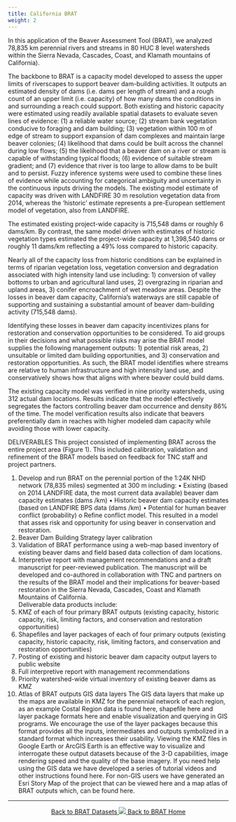 ```yaml
---
title: California BRAT
weight: 2
---
```

In this application of the Beaver Assessment Tool (BRAT), we analyzed 78,835 km perennial rivers and streams in 80 HUC 8 level watersheds within the Sierra Nevada, Cascades, Coast, and Klamath mountains of California). 

The backbone to BRAT is a capacity model developed to assess the upper limits of riverscapes to support beaver dam-building activities. It outputs an estimated density of dams (i.e. dams per length of stream) and a rough count of an upper limit (i.e. capacity) of how many dams the conditions in and surrounding a reach could support. Both existing and historic capacity were estimated using readily available spatial datasets to evaluate seven lines of evidence: (1) a reliable water source; (2) stream bank vegetation conducive to foraging and dam building; (3) vegetation within 100 m of edge of stream to support expansion of dam complexes and maintain large beaver colonies; (4) likelihood that dams could be built across the channel during low flows; (5) the likelihood that a beaver dam on a river or stream is capable of withstanding typical floods; (6) evidence of suitable stream gradient; and (7) evidence that river is too large to allow dams to be built and to persist. Fuzzy inference systems were used to combine these lines of evidence while accounting for categorical ambiguity and uncertainty in the continuous inputs driving the models. The existing model estimate of capacity was driven with LANDFIRE 30 m resolution vegetation data from 2014, whereas the ‘historic’ estimate represents a pre-European settlement model of vegetation, also from LANDFIRE. 

The estimated existing project-wide capacity is 715,548 dams or roughly 6 dams/km. By contrast, the same model driven with estimates of historic vegetation types estimated the project-wide capacity at 1,398,540 dams or roughly 11 dams/km reflecting a 49% loss compared to historic capacity.

Nearly all of the capacity loss from historic conditions can be explained in terms of riparian vegetation loss, vegetation conversion and degradation associated with high intensity land use including: 1) conversion of valley bottoms to urban and agricultural land uses, 2) overgrazing in riparian and upland areas, 3) conifer encroachment of wet meadow areas. Despite the losses in beaver dam capacity, California’s waterways are still capable of supporting and sustaining a substantial amount of beaver dam-building activity (715,548 dams).

Identifying these losses in beaver dam capacity incentivizes plans for restoration and conservation opportunities to be considered. To aid groups in their decisions and what possible risks may arise the BRAT model supplies the following management outputs: 1) potential risk areas, 2) unsuitable or limited dam building opportunities, and 3) conservation and restoration opportunities. As such, the BRAT model identifies where streams are relative to human infrastructure and high intensity land use, and conservatively shows how that aligns with where beaver could build dams.

The existing capacity model was verified in nine priority watersheds, using 312 actual dam locations. Results indicate that the model effectively segregates the factors controlling beaver dam occurrence and density 86% of the time. The model verification results also indicate that beavers preferentially dam in reaches with higher modeled dam capacity while avoiding those with lower capacity.

DELIVERABLES
This project consisted of implementing BRAT across the entire project area (Figure 1). This included calibration, validation and refinement of the BRAT models based on feedback for TNC staff and project partners. 
1.	Develop and run BRAT on the perennial portion of the 1:24K NHD network (78,835 miles) segmented at 300 m including:
•	Existing (based on 2014 LANDFIRE data, the most current data available) beaver dam capacity estimates (dams /km)
•	Historic beaver dam capacity estimates (based on LANDFIRE BPS data (dams /km)
•	Potential for human beaver conflict (probability)
o	Refine conflict model. This resulted in a model that asses risk and opportunity for using beaver in conservation and restoration.
2.	Beaver Dam Building Strategy layer calibration 
3.	Validation of BRAT performance using a web-map based inventory of existing beaver dams and field based data collection of dam locations.
4.	Interpretive report with management recommendations and a draft manuscript for peer-reviewed publication. The manuscript will be developed and co-authored in collaboration with TNC and partners on the results of the BRAT model and their implications for beaver-based restoration in the Sierra Nevada, Cascades, Coast and Klamath Mountains of California.  
Deliverable data products include:
1.	KMZ of each of four primary BRAT outputs (existing capacity, historic capacity, risk, limiting factors, and conservation and restoration opportunities)
2.	Shapefiles and layer packages of each of four primary outputs (existing capacity, historic capacity, risk, limiting factors, and conservation and restoration opportunities)
3.	Posting of existing and historic beaver dam capacity output layers to public website 
4.	Full interpretive report with management recommendations
5.	Priority watershed-wide virtual inventory of existing beaver dams as KMZ
6.	Atlas of BRAT outputs
GIS data layers 
The GIS data layers that make up the maps are available in KMZ for the perennial network of each region, as an example Costal Region data is found here, shapefile here and layer package formats here and enable visualization and querying in GIS programs. We encourage the use of the layer packages because this format provides all the inputs, intermediates and outputs symbolized in a standard format which increases their usability. Viewing the KMZ files in Google Earth or ArcGIS Earth is an effective way to visualize and interrogate these output datasets because of the 3-D capabilities, image rendering speed and the quality of the base imagery. If you need help using the GIS data we have developed a series of tutorial videos and other instructions found here. For non-GIS users we have generated an Esri Story Map of the project that can be viewed here and a map atlas of BRAT outputs which, can be found here.



------
<div align="center">
	<a class="hollow button" href="{{ site.baseurl }}/BRATData/"><i class="fa fa-info-circle"></i> Back to BRAT Datasets </a>
	<a class="hollow button" href="{{ site.baseurl }}/"><img src="{{ site.baseurl }}/assets/images/favicons/favicon-16x16.png">  Back to BRAT Home </a>  
</div>
